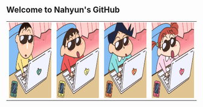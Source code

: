 ## Welcome to Nahyun's GitHub

<table>
  <tr>
    <td><img src="image1.jpg" width="250" height="200"></td>
    <td><img src="image2.jpg" width="250" height="200"></td>
    <td><img src="image3.jpg" width="250" height="200"></td>
    <td><img src="image4.jpg" width="250" height="200"></td>
  </tr>
</table>

<!--
**kim3340/kim3340** is a ✨ _special_ ✨ repository because its `README.md` (this file) appears on your GitHub profile.

Here are some ideas to get you started:

- 🔭 I’m currently working on ...
- 🌱 I’m currently learning ...
- 👯 I’m looking to collaborate on ...
- 🤔 I’m looking for help with ...
- 💬 Ask me about ...
- 📫 How to reach me: ...
- 😄 Pronouns: ...
- ⚡ Fun fact: ...
-->
